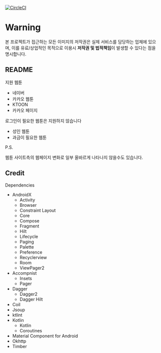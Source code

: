 [![CircleCI](https://circleci.com/gh/Pluu/WebToon.svg?style=svg)](https://circleci.com/gh/Pluu/WebToon)

# Warning

본 프로젝트가 접근하는 모든 이미지의 저작권은 실제 서비스를 담당하는 업체에 있으며,
이를 유료/상업적인 목적으로 이용시 **저작권 및 법적책임**이 발생할 수 있다는 점을 명시합니다.

## README

지원 웹툰
- 네이버
- 카카오 웹툰
- KTOON
- 카카오 페이지

로그인이 필요한 웹툰은 지원하지 않습니다
- 성인 웹툰
- 과금이 필요한 웹툰

P.S.

웹툰 사이트측의 웹페이지 변화로 일부 올바르게 나타나지 않을수도 있습니다.

## Credit

Dependencies

- AndroidX
  - Activity
  - Browser
  - Constraint Layout
  - Core
  - Compose
  - Fragment
  - Hilt
  - Lifecycle
  - Paging
  - Palette
  - Preference
  - Recyclerview
  - Room
  - ViewPager2
- Accompnist
  - Insets
  - Pager
- Dagger
  - Dagger2
  - Dagger Hilt
- Coil
- Jsoup
- ktlint
- Kotlin
  - Kotlin
  - Coroutines
- Material Component for Android
- Okhttp
- Timber
